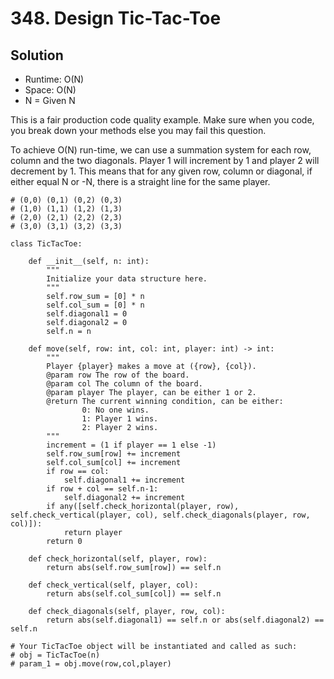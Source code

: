 # 348. Design Tic-Tac-Toe

## Solution

- Runtime: O(N)
- Space: O(N)
- N = Given N

This is a fair production code quality example.
Make sure when you code, you break down your methods else you may fail this question.

To achieve O(N) run-time, we can use a summation system for each row, column and the two diagonals.
Player 1 will increment by 1 and player 2 will decrement by 1.
This means that for any given row, column or diagonal, if either equal N or -N, there is a straight line for the same player.

```
# (0,0) (0,1) (0,2) (0,3)
# (1,0) (1,1) (1,2) (1,3)
# (2,0) (2,1) (2,2) (2,3)
# (3,0) (3,1) (3,2) (3,3)

class TicTacToe:

    def __init__(self, n: int):
        """
        Initialize your data structure here.
        """
        self.row_sum = [0] * n
        self.col_sum = [0] * n
        self.diagonal1 = 0
        self.diagonal2 = 0
        self.n = n

    def move(self, row: int, col: int, player: int) -> int:
        """
        Player {player} makes a move at ({row}, {col}).
        @param row The row of the board.
        @param col The column of the board.
        @param player The player, can be either 1 or 2.
        @return The current winning condition, can be either:
                0: No one wins.
                1: Player 1 wins.
                2: Player 2 wins.
        """
        increment = (1 if player == 1 else -1)
        self.row_sum[row] += increment
        self.col_sum[col] += increment
        if row == col:
            self.diagonal1 += increment
        if row + col == self.n-1:
            self.diagonal2 += increment
        if any([self.check_horizontal(player, row), self.check_vertical(player, col), self.check_diagonals(player, row, col)]):
            return player
        return 0

    def check_horizontal(self, player, row):
        return abs(self.row_sum[row]) == self.n

    def check_vertical(self, player, col):
        return abs(self.col_sum[col]) == self.n

    def check_diagonals(self, player, row, col):
        return abs(self.diagonal1) == self.n or abs(self.diagonal2) == self.n

# Your TicTacToe object will be instantiated and called as such:
# obj = TicTacToe(n)
# param_1 = obj.move(row,col,player)
```
